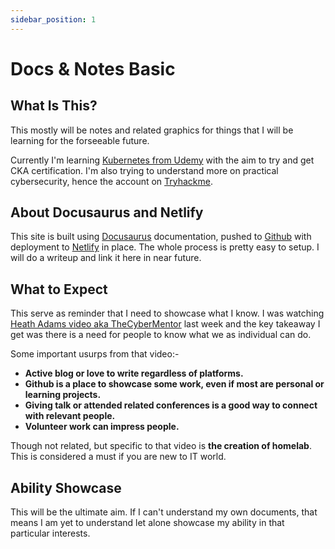 ```yaml
---
sidebar_position: 1
---
```

# Docs & Notes Basic

## What Is This?

This mostly will be notes and related graphics for things that I will be learning for the forseeable future. 

Currently I'm learning [Kubernetes from Udemy](https://www.udemy.com/course/certified-kubernetes-administrator-with-practice-tests/) with the aim to try and get CKA certification. I'm also trying to understand more on practical cybersecurity, hence the account on [Tryhackme](https://tryhackme.com/p/FakeAdmin).

## About Docusaurus and Netlify

This site is built using [Docusaurus](https://docusaurus.io/) documentation, pushed to [Github](https://github.com/haikalbaik) with deployment to [Netlify](https://netlify.com) in place. The whole process is pretty easy to setup. I will do a writeup and link it here in near future. 

## What to Expect

This serve as reminder that I need to showcase what I know. I was watching [Heath Adams video aka TheCyberMentor](https://www.youtube.com/watch?v=J09yWM9c4x8) last week and the key takeaway I get was there is a need for people to know what we as individual can do.

Some important usurps from that video:-

- **Active blog or love to write regardless of platforms.**
- **Github is a place to showcase some work, even if most are personal or learning projects.**
- **Giving talk or attended related conferences is a good way to connect with relevant people.**
- **Volunteer work can impress people.**

Though not related, but specific to that video is **the creation of homelab**. This is considered a must if you are new to IT world. 

## Ability Showcase 

This will be the ultimate aim. If I can't understand my own documents, that means I am yet to understand let alone showcase my ability in that particular interests. 
